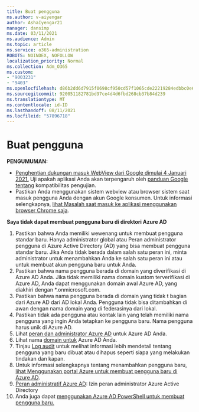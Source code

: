 ```yaml
---
title: Buat pengguna
ms.author: v-aiyengar
author: AshaIyengar21
manager: dansimp
ms.date: 03/11/2021
ms.audience: Admin
ms.topic: article
ms.service: o365-administration
ROBOTS: NOINDEX, NOFOLLOW
localization_priority: Normal
ms.collection: Adm_O365
ms.custom:
- "9003231"
- "9403"
ms.openlocfilehash: d86b2dd6d7915f0698cf950cd57f1065cde22219284edbbc0e64f3a5e69ff252
ms.sourcegitcommit: 920051182781bd97ce4d4d6fbd268cb37b84d239
ms.translationtype: MT
ms.contentlocale: id-ID
ms.lasthandoff: 08/11/2021
ms.locfileid: "57896718"
---
```

# <a name="create-user"></a>Buat pengguna

**PENGUMUMAN:**

- [Penghentian dukungan masuk WebView dari Google dimulai 4 Januari 2021.](https://docs.microsoft.com/azure/active-directory/external-identities/google-federation#deprecation-of-webview-sign-in-support) Uji apakah aplikasi Anda akan terpengaruh oleh [panduan Google tentang](https://go.microsoft.com/fwlink/?linkid=2157323) kompatibilitas pengujian.
- Pastikan Anda menggunakan sistem webview atau browser sistem saat masuk pengguna Anda dengan akun Google konsumen. Untuk informasi selengkapnya, [lihat Masalah saat masuk ke aplikasi menggunakan browser Chrome saja](https://docs.microsoft.com/office365/troubleshoot/miscellaneous/chrome-behavior-affects-applications).

**Saya tidak dapat membuat pengguna baru di direktori Azure AD**

1. Pastikan bahwa Anda memiliki wewenang untuk membuat pengguna standar baru. Hanya administrator global atau Peran administrator pengguna di Azure Active Directory (AD) yang bisa membuat pengguna standar baru. Jika Anda tidak berada dalam salah satu peran ini, minta administrator untuk menambahkan Anda ke salah satu peran ini atau untuk membuat akun pengguna baru untuk Anda.
1. Pastikan bahwa nama pengguna berada di domain yang diverifikasi di Azure AD Anda. Jika tidak memiliki nama domain kustom terverifikasi di Azure AD, Anda dapat menggunakan domain awal Azure AD, yang diakhiri dengan *.onmicrosoft.com.
1. Pastikan bahwa nama pengguna berada di domain yang tidak t bagian dari Azure AD dari AD lokal Anda. Pengguna tidak bisa ditambahkan di awan dengan nama domain yang di federasinya dari lokal.
1. Pastikan tidak ada pengguna atau kontak lain yang telah memiliki nama pengguna yang ingin Anda tetapkan ke pengguna baru. Nama pengguna harus unik di Azure AD.
1. Lihat [peran dan administrator Azure AD](https://portal.azure.com/#blade/Microsoft_AAD_IAM/ActiveDirectoryMenuBlade/RolesAndAdministrators) untuk Azure AD Anda.
1. Lihat nama [domain untuk](https://portal.azure.com/#blade/Microsoft_AAD_IAM/ActiveDirectoryMenuBlade/RolesAndAdministrators) Azure AD Anda.
1. Tinjau [Log audit](https://portal.azure.com/#blade/Microsoft_AAD_IAM/ActiveDirectoryMenuBlade/RolesAndAdministrators) untuk melihat informasi lebih mendetail tentang pengguna yang baru dibuat atau dihapus seperti siapa yang melakukan tindakan dan kapan.
1. Untuk informasi selengkapnya tentang menambahkan pengguna baru, [lihat Menggunakan portal Azure untuk membuat pengguna baru di Azure AD](https://docs.microsoft.com/azure/active-directory/active-directory-users-create-azure-portal).
1. [Peran administratif Azure AD](https://docs.microsoft.com/azure/active-directory/active-directory-assign-admin-roles): Izin peran administrator Azure Active Directory
1. Anda juga dapat [menggunakan Azure AD PowerShell untuk membuat pengguna baru.](https://docs.microsoft.com/powershell/module/azuread/new-azureaduser?view=azureadps-2.0)
